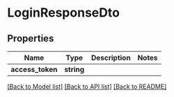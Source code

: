 # LoginResponseDto

## Properties
Name | Type | Description | Notes
------------ | ------------- | ------------- | -------------
**access_token** | **string** |  | 

[[Back to Model list]](../../README.md#documentation-for-models) [[Back to API list]](../../README.md#documentation-for-api-endpoints) [[Back to README]](../../README.md)


